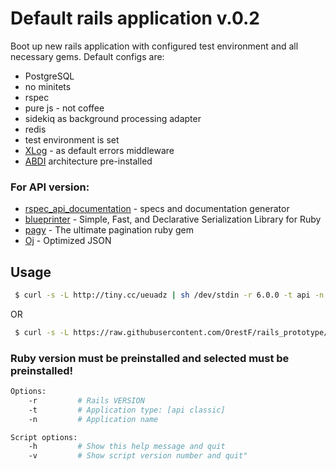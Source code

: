 # Default rails application v.0.2

Boot up new rails application with configured test environment and all necessary gems.
Default configs are:
* PostgreSQL
* no minitets
* rspec
* pure js - not coffee
* sidekiq as background processing adapter
* redis
* test environment is set
* [XLog](https://github.com/coaxsoft/xlog) - as default errors middleware
* [ABDI](https://gist.github.com/OrestF/084f7cb38c16084234f4c41338c364dc) architecture pre-installed 

### For API version:

* [rspec_api_documentation](https://github.com/zipmark/rspec_api_documentation) - specs and documentation generator
* [blueprinter](https://github.com/procore/blueprinter) - Simple, Fast, and Declarative Serialization Library for Ruby
* [pagy](https://github.com/ddnexus/pagy) - The ultimate pagination ruby gem
* [Oj](https://github.com/ohler55/oj) - Optimized JSON

## Usage
```bash
 $ curl -s -L http://tiny.cc/ueuadz | sh /dev/stdin -r 6.0.0 -t api -n test_app
```
OR
```bash
 $ curl -s -L https://raw.githubusercontent.com/OrestF/rails_prototype/master/setup.sh | sh /dev/stdin -r 6.0.0 -t api -n test_app
```

### Ruby version must be preinstalled and selected must be preinstalled!
```bash
Options:
    -r         # Rails VERSION
    -t         # Application type: [api classic]
    -n         # Application name

Script options:
    -h         # Show this help message and quit
    -v         # Show script version number and quit"
```
